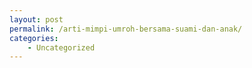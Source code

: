 ```yaml
---
layout: post
permalink: /arti-mimpi-umroh-bersama-suami-dan-anak/
categories:
    - Uncategorized
---
```


